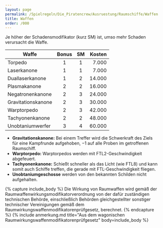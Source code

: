 ```yaml
---
layout: page
permalink: /Spielregeln/Die_Piratencrew/Ausruestung/Raumschiffe/Waffen
title: Waffen
order: /000
---
```


Je höher der Schadensmodifikator (kurz SM) ist, umso mehr Schaden verursacht die Waffe.

| Waffe | Bonus | SM | Kosten |
| ----- | :---: | :-: | -----: |
| Torpedo | 1 | 1 | 7.000 |
| Laserkanone | 1 | 1 | 7.000 |
| Duallaserkanone | 1 | 2 | 14.000 |
| Plasmakanone | 2 | 2 | 16.000 |
| Negatronenkanone | 2 | 3 | 24.000 |
| Gravitationskanone | 2 | 3 | 30.000 |
| Warptorpedo | 2 | 3 | 42.000 |
| Tachyonenkanone | 2 | 2 | 48.000 |
| Unobtaniumwerfer | 3 | 4 | 60.000 |

- **Gravitationskanone:** Bei einem Treffer wird die Schwerkraft des Ziels für eine Kampfrunde aufgehoben, &minus;1 auf alle Proben im getroffenen Raumschiff.
- **Warptorpedo:** Warptorpedos werden mit FTL2-Geschwindigkeit abgefeuert.
- **Tachyonenkanone:** Schießt schneller als das Licht (wie FTL8) und kann somit auch Schiffe treffen, die gerade mit FTL-Geschwindigkeit fliegen.
- **Unobtaniumgeschosse** werden von den bekannten Schilden nicht aufgehalten.

{% capture include_body %}
Die Wirkung von Raumwaffen wird gemäß der Raumwaffenwirkungsmodifikatorverordnung von der dafür zuständigen technischen Behörde, einschließlich Behörden gleichgestellter sonstiger technischer Vereinigungen gemäß dem Raumwirkungswaffenmodifikatorenprüfgesetz, berechnet.
{% endcapture %}
{% include anmerkung.md title="Aus dem wagonischen Raumwirkungswaffenmodifikatorenprüfgesetz" body=include_body %}
